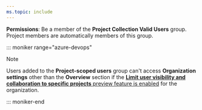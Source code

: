 ```yaml
---
ms.topic: include
---
```


**Permissions**: Be a member of the **Project Collection Valid Users** group. Project members are automatically members of this group.

::: moniker range="azure-devops"  
> [!NOTE]  
> Users added to the **Project-scoped users** group can't access **Organization settings** other than the **Overview** section if the [**Limit user visibility and collaboration to specific projects** preview feature is enabled](../user-guide/manage-organization-collection.md#project-scoped-user-group) for the organization.

::: moniker-end  
